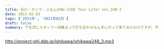 ```yaml
---
title: 石川・ホンマ・ぶるんのBe-SIDE Your Life! vol.248-3
date: 2011-02-03
tags: ['2011年', '2011年02月']
draft: false
summary: 下北沢にスタッフ一同集まって打ち合わせなんぞに行って来てみたわけですが、予想以上の「コンパクトさ」～～～今回はお客さんとの距離近っ！！！といったところです。来れない人も、配信できる部分は例によってする予定っすよ～NAMAE
---
```


http://project-phi.ddo.jp/ishikawa/ishikawa248_3.mp3
